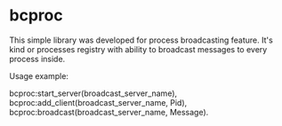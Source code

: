# bcproc

This simple library was developed for process broadcasting feature. It's kind or processes registry with ability to
broadcast messages to every process inside.

Usage example:

 bcproc:start_server(broadcast_server_name),
 bcproc:add_client(broadcast_server_name, Pid),
 bcproc:broadcast(broadcast_server_name, Message).
